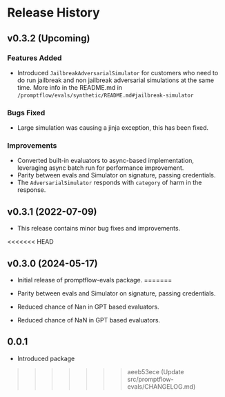 # Release History

## v0.3.2 (Upcoming)

### Features Added
- Introduced `JailbreakAdversarialSimulator` for customers who need to do run jailbreak and non jailbreak adversarial simulations at the same time. More info in the README.md in `/promptflow/evals/synthetic/README.md#jailbreak-simulator`

### Bugs Fixed
- Large simulation was causing a jinja exception, this has been fixed.

### Improvements
- Converted built-in evaluators to async-based implementation, leveraging async batch run for performance improvement.
- Parity between evals and Simulator on signature, passing credentials.
- The `AdversarialSimulator` responds with `category` of harm in the response.

## v0.3.1 (2022-07-09)
- This release contains minor bug fixes and improvements.

<<<<<<< HEAD
## v0.3.0 (2024-05-17)
- Initial release of promptflow-evals package.
=======
- Parity between evals and Simulator on signature, passing credentials.

- Reduced chance of Nan in GPT based evaluators.
- Reduced chance of NaN in GPT based evaluators.

## 0.0.1
- Introduced package
>>>>>>> aeeb53ece (Update src/promptflow-evals/CHANGELOG.md)
